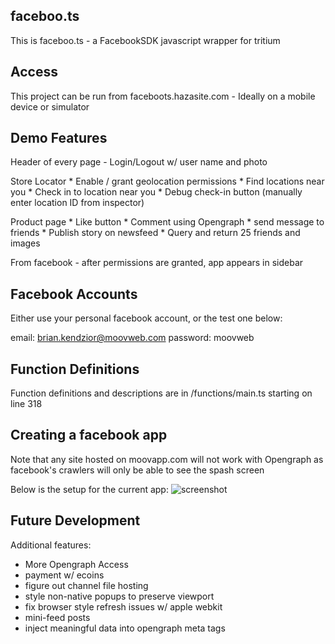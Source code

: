 ## faceboo.ts
This is faceboo.ts - a FacebookSDK javascript wrapper for tritium

## Access 
This project can be run from faceboots.hazasite.com - Ideally on a mobile
device or simulator

## Demo Features 
Header of every page - Login/Logout w/ user name and photo

Store Locator * Enable / grant geolocation permissions
              * Find locations near you
              * Check in to location near you
              * Debug check-in button (manually enter location ID from
                inspector)

Product page  * Like button
              * Comment using Opengraph
              * send message to friends
              * Publish story on newsfeed
              * Query and return 25 friends and images

From facebook - after permissions are granted, app appears in sidebar

## Facebook Accounts
Either use your personal facebook account, or the test one below:

email: brian.kendzior@moovweb.com
password: moovweb

## Function Definitions
Function definitions and descriptions are in /functions/main.ts starting on
line 318

## Creating a facebook app
Note that any site hosted on moovapp.com will not work with Opengraph as
facebook's crawlers will only be able to see the spash screen

Below is the setup for the current app:
![screenshot](faceboo.ts/fb_setup.jpg)

## Future Development
Additional features:
* More Opengraph Access
* payment w/ ecoins
* figure out channel file hosting
* style non-native popups to preserve viewport
* fix browser style refresh issues w/ apple webkit
* mini-feed posts
* inject meaningful data into opengraph meta tags
